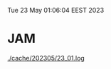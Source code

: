 Tue 23 May 01:06:04 EEST 2023
# JAM
<a href='./cache/202305/23_01.log'>./cache/202305/23_01.log</a>
